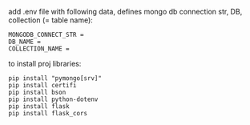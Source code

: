 add .env file with following data, defines mongo db connection str, DB, collection (= table name):

    MONGODB_CONNECT_STR =
    DB_NAME =
    COLLECTION_NAME =

to install proj libraries:
    
    pip install "pymongo[srv]"
    pip install certifi 
    pip install bson 
    pip install python-dotenv
    pip install flask 
    pip install flask_cors

    
